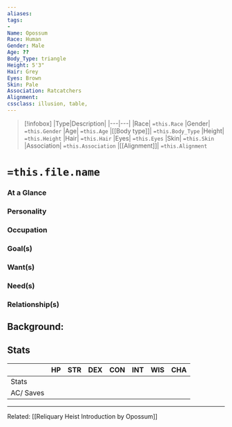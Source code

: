 ```yaml
---
aliases:
tags:
-
Name: Opossum
Race: Human
Gender: Male
Age: ??
Body_Type: triangle
Height: 5'3"
Hair: Grey
Eyes: Brown
Skin: Pale
Association: Ratcatchers
Alignment:
cssclass: illusion, table, 
---
```

> [!infobox]
> |Type|Description|
> |---|---|
> |Race| `=this.Race`
> |Gender| `=this.Gender`
> |Age| `=this.Age`
> |[[Body type]]| `=this.Body_Type`
> |Height| `=this.Height`
> |Hair| `=this.Hair`
> |Eyes| `=this.Eyes`
> |Skin| `=this.Skin`
> |Association| `=this.Association`
> |[[Alignment]]| `=this.Alignment`
> 


# `=this.file.name`
### At a Glance
### Personality
### Occupation
### Goal(s)
### Want(s)
### Need(s)
### Relationship(s)

## Background:

## Stats
|           | HP  | STR | DEX | CON | INT | WIS | CHA |
| --------- | --- | --- | --- | --- | --- | --- | --- |
| Stats     |     |     |     |     |     |     |     |
| AC/ Saves |     |     |     |     |     |     |     |

___
Related: [[Reliquary Heist Introduction by Opossum]]